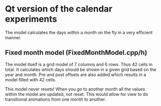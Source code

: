 # Qt version of the calendar experiments
The model calculates the days within a month on the fly in a very efficient manner.

## Fixed month model (FixedMonthModel.cpp/h)
The model itself is a grid model of 7 columns and 6 rows. Thus 42 cells in total.
It calculates which days should be shown in a given grid based on the year and month.
Pre and post offsets are also added which results in a model filled with 42 cells.

This model never resets! When you go to another month all the values within the model 
are updated, not reset. This would allow for view to do transitional animations from 
one month to another.
